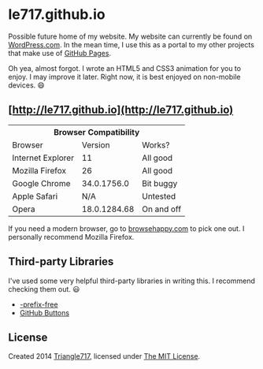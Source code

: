 # le717.github.io #

Possible future home of my website. My website can currently be found on [WordPress.com](http://Triangle717.WordPress.com). In the mean time, I use this as a portal to my other projects that make use of [GitHub Pages](http://pages.github.com).

Oh yea, almost forgot. I wrote an HTML5 and CSS3 animation for you to enjoy. I may improve it later. Right now, it is best enjoyed on non-mobile devices. :smile:

## [http://le717.github.io](http://le717.github.io) ##

<table>
<tr>
<th colspan="3">Browser Compatibility</th>
</tr>
<tr>
<td>Browser</td>
<td>Version</td>
<td>Works?</td>
</tr>
<td>Internet Explorer</td>
<td>11</td>
<td>All good</td>
</tr>
<tr>
<td>Mozilla Firefox</td>
<td>26</td>
<td>All good</td>
</tr>
<tr>
<td>Google Chrome</td>
<td>34.0.1756.0</td>
<td>Bit buggy</td>
</tr>
<tr>
<td>Apple Safari</td>
<td>N/A</td>
<td>Untested</td>
</tr>
<tr>
<td>Opera</td>
<td>18.0.1284.68</td>
<td>On and off</td>
</tr>
</table>

If you need a modern browser, go to [browsehappy.com](http://browsehappy.com/) to pick one out. I personally recommend Mozilla Firefox.

## Third-party Libraries ##

I've used some very helpful third-party libraries in writing this. I recommend checking them out. :smiley:

* [-prefix-free](http://leaverou.github.io/prefixfree/)
* [GitHub Buttons](http://ghbtns.com/)

## License ##

Created 2014 [Triangle717](http://Triangle717.WordPress.com/), licensed under [The MIT License](http://opensource.org/licenses/MIT).
